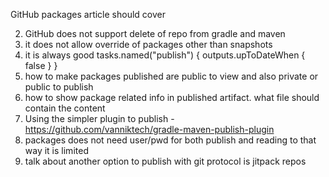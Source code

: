 GitHub packages article should cover

2. GitHub does not support delete of repo from gradle and maven
2. it does not allow override of packages other than snapshots
3. it is always good tasks.named("publish") {
   outputs.upToDateWhen { false }
   }
4. how to make packages published are public to view and also private or public to publish
5. how to show package related info in published artifact. what file should contain the content
6. Using the simpler plugin to publish - https://github.com/vanniktech/gradle-maven-publish-plugin
7. packages does not need user/pwd for both publish and reading to that way it is limited
8. talk about another option to publish with git protocol is jitpack repos
